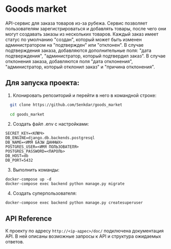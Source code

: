 # Goods market
API-сервис для заказа товаров из-за рубежа. Сервис позволяет пользователям зарегистрироваться и добавлять товары, после чего они могут создавать заказы из нескольких товаров. Каждый заказ имеет статус по умолчанию "создан", который может быть изменен администратором на "подтвержден" или "отклонен". В случае подтверждения заказа, добавляются дополнительные поля: "дата подтверждения", "администратор, который подтвердил заказ". В случае отклонения заказа, добавляются поля "дата отклонения", "администратор, который отклонил заказ" и "причина отклонения".

## Для запуска проекта:  
1. Клонировать репозиторий и перейти в него в командной строке:

```bash
  git clone https://github.com/Senkdar/goods_market
  
  cd goods_market
```
2. Создать файл .env с настройками:
 ```
SECRET_KEY=<КЛЮЧ>
DB_ENGINE=django.db.backends.postgresql
DB_NAME=<ИМЯ БАЗЫ ДАННЫХ>
POSTGRES_USER=<ИМЯ ПОЛЬЗОВАТЕЛЯ>
POSTGRES_PASSWORD=<ПАРОЛЬ>
DB_HOST=db
DB_PORT=5432
```
3. Выполнить команды:
```
docker-compose up -d
docker-compose exec backend python manage.py migrate
```

4. Создать суперпользователя:
```
docker-compose exec backend python manage.py createsuperuser
```
## API Reference

К проекту по адресу ```http://<ip-адрес>/doc/```
подключена документация API. В ней описаны возможные запросы к API и структура ожидаемых ответов.
